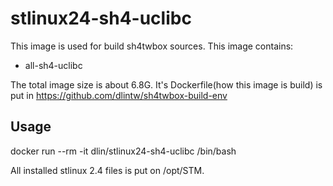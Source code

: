 # stlinux24-sh4-uclibc
This image is used for build sh4twbox sources.
This image contains:

* all-sh4-uclibc

The total image size is about 6.8G.
It's Dockerfile(how this image is build) is put in
https://github.com/dlintw/sh4twbox-build-env

## Usage

docker run --rm -it dlin/stlinux24-sh4-uclibc /bin/bash

All installed stlinux 2.4 files is put on /opt/STM.
